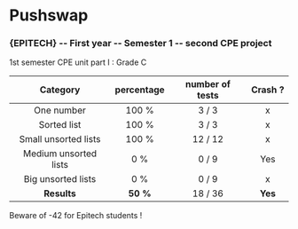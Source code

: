 # Pushswap
### {EPITECH} -- First year -- Semester 1 -- second CPE project

1st semester CPE unit part I : Grade C

|        Category       | percentage | number of tests | Crash ? |
|:---------------------:|:----------:|:---------------:|:-------:|
|       One number      |    100 %   |       3 / 3       |    x    |
|      Sorted list      |    100 %   |       3 / 3       |    x    |
|  Small unsorted lists |    100 %   |      12 / 12      |    x    |
| Medium unsorted lists |     0 %    |       0 / 9       |   Yes   |
|   Big unsorted lists  |     0 %    |       0 / 9       |    x    |
|        **Results**        |    **50 %**    |      18 / 36      |    **Yes**    |

Beware of -42 for Epitech students !
